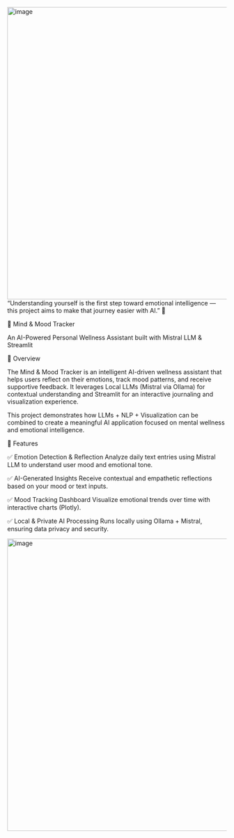 <img width="1010" height="671" alt="image" src="https://github.com/user-attachments/assets/de814a9c-5647-4d20-84ae-7c020a8f6f9e" />“Understanding yourself is the first step toward emotional intelligence — this project aims to make that journey easier with AI.” 💫

🧠 Mind & Mood Tracker

An AI-Powered Personal Wellness Assistant built with Mistral LLM & Streamlit


🌟 Overview

The Mind & Mood Tracker is an intelligent AI-driven wellness assistant that helps users reflect on their emotions, track mood patterns, and receive supportive feedback.
It leverages Local LLMs (Mistral via Ollama) for contextual understanding and Streamlit for an interactive journaling and visualization experience.

This project demonstrates how LLMs + NLP + Visualization can be combined to create a meaningful AI application focused on mental wellness and emotional intelligence.


🚀 Features

✅ Emotion Detection & Reflection
Analyze daily text entries using Mistral LLM to understand user mood and emotional tone.

✅ AI-Generated Insights
Receive contextual and empathetic reflections based on your mood or text inputs.

✅ Mood Tracking Dashboard
Visualize emotional trends over time with interactive charts (Plotly).

✅ Local & Private AI Processing
Runs locally using Ollama + Mistral, ensuring data privacy and security.

<img width="1010" height="671" alt="image" src="https://github.com/user-attachments/assets/928a72ab-6521-4775-8209-febc3c95d918" />






